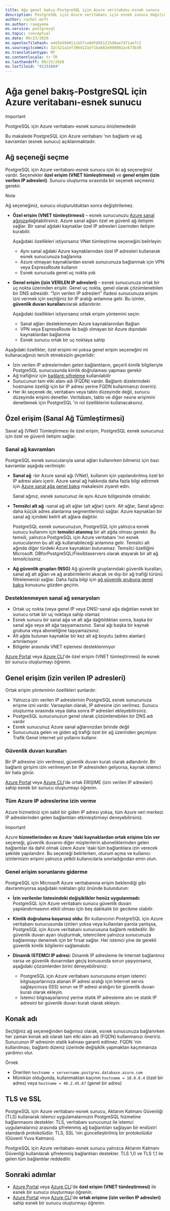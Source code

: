 ```yaml
---
title: Ağa genel bakış-PostgreSQL için Azure veritabanı-esnek sunucu
description: PostgreSQL için Azure veritabanı için esnek sunucu dağıtım seçeneğinde bağlantı ve ağ seçenekleri hakkında bilgi edinin
author: rachel-msft
ms.author: raagyema
ms.service: postgresql
ms.topic: conceptual
ms.date: 09/23/2020
ms.openlocfilehash: e4d3a594011cb57ce6dfd951215d0ae7471ae7c2
ms.sourcegitcommit: 32c521a2ef396d121e71ba682e098092ac673b30
ms.translationtype: MT
ms.contentlocale: tr-TR
ms.lasthandoff: 09/25/2020
ms.locfileid: "91331684"
---
```

# <a name="networking-overview---azure-database-for-postgresql---flexible-server"></a>Ağa genel bakış-PostgreSQL için Azure veritabanı-esnek sunucu

> [!IMPORTANT]
> PostgreSQL için Azure veritabanı-esnek sunucu önizlemededir

Bu makalede PostgreSQL için Azure veritabanı 'nın bağlantı ve ağ kavramları (esnek sunucu) açıklanmaktadır. 

## <a name="choosing-a-networking-option"></a>Ağ seçeneği seçme
PostgreSQL için Azure veritabanı-esnek sunucu için iki ağ seçeneğiniz vardır. Seçenekler **özel erişim (VNET tümleştirmesi)** ve **genel erişim (izin verilen IP adresleri)**. Sunucu oluşturma sırasında bir seçenek seçmeniz gerekir. 

> [!NOTE]
> Ağ seçeneğiniz, sunucu oluşturulduktan sonra değiştirilemez. 

* **Özel erişim (VNET tümleştirmesi)** – esnek sunucunuzu [Azure sanal ağınıza](../../virtual-network/virtual-networks-overview.md)dağıtabilirsiniz. Azure sanal ağları özel ve güvenli ağ iletişimi sağlar. Bir sanal ağdaki kaynaklar özel IP adresleri üzerinden iletişim kurabilir.

   Aşağıdaki özellikleri istiyorsanız VNet tümleştirme seçeneğini belirleyin:
   * Aynı sanal ağdaki Azure kaynaklarından özel IP adresleri kullanarak esnek sunucunuza bağlanma
   * Azure olmayan kaynaklardan esnek sunucunuza bağlanmak için VPN veya ExpressRoute kullanın
   * Esnek sunucuda genel uç nokta yok

* **Genel erişim (izin VERILEN IP adresleri)** – esnek sunucunuza ortak bir uç nokta üzerinden erişilir. Genel uç nokta, genel olarak çözümlenebilen bir DNS adresidir. "İzin verilen IP adresleri" ifadesi sunucunuza erişim izni vermek için seçtiğiniz bir IP aralığı anlamına gelir. Bu izinler, **güvenlik duvarı kuralları**olarak adlandırılır. 

   Aşağıdaki özellikleri istiyorsanız ortak erişim yöntemini seçin:
   * Sanal ağları desteklemeyen Azure kaynaklarından Bağlan
   * VPN veya ExpressRoute ile bağlı olmayan bir Azure dışındaki kaynaklardan bağlanma 
   * Esnek sunucu ortak bir uç noktaya sahip

Aşağıdaki özellikler, özel erişimi mi yoksa genel erişim seçeneğini mi kullanacağınızı tercih etmeksizin geçerlidir:
* İzin verilen IP adreslerinden gelen bağlantıların, geçerli kimlik bilgileriyle PostgreSQL sunucusunda kimlik doğrulaması yapması gerekir
* Ağ trafiğiniz için [bağlantı şifreleme](#tls-and-ssl) kullanılabilir
* Sunucunun tam etki alanı adı (FQDN) vardır. Bağlantı dizelerindeki hostname özelliği için bir IP adresi yerine FQDN kullanmanızı öneririz.
* Her iki seçenek de, veritabanı veya tablo düzeyinde değil, sunucu düzeyinde erişimi denetler. Veritabanı, tablo ve diğer nesne erişimini denetlemek için PostgreSQL 'in rol özelliklerini kullanacaksınız.


## <a name="private-access-vnet-integration"></a>Özel erişim (Sanal Ağ Tümleştirmesi)
Sanal ağ (VNet) Tümleştirmesi ile özel erişim, PostgreSQL esnek sunucunuz için özel ve güvenli iletişim sağlar.

### <a name="virtual-network-concepts"></a>Sanal ağ kavramları
PostgreSQL esnek sunucularıyla sanal ağları kullanırken bilmeniz için bazı kavramlar aşağıda verilmiştir.

* **Sanal ağ** -bir Azure sanal ağı (VNet), kullanım için yapılandırılmış özel bir IP adresi alanı içerir. Azure sanal ağ hakkında daha fazla bilgi edinmek için [Azure sanal ağa genel bakış](../../virtual-network/virtual-networks-overview.md) makalesini ziyaret edin.

    Sanal ağınız, esnek sunucunuz ile aynı Azure bölgesinde olmalıdır.


* **Temsilci alt ağ** -sanal ağ alt ağlar (alt ağlar) içerir. Alt ağlar, Sanal ağınızı daha küçük adres alanlarına segmentlerinizi sağlar. Azure kaynakları bir sanal ağ içindeki belirli alt ağlara dağıtılır. 

   PostgreSQL esnek sunucunuzun, PostgreSQL için yalnızca esnek sunucu kullanımı için **temsilci atanmış** bir alt ağda olması gerekir. Bu temsili, yalnızca PostgreSQL için Azure veritabanı 'nın esnek sunucularının bu alt ağı kullanabileceği anlamına gelir. Temsilci alt ağında diğer türdeki Azure kaynakları bulunamaz. Temsilci özelliğini Microsoft. DBforPostgreSQL/Flexibtaservers olarak atayarak bir alt ağ temsilcissiniz.

* **Ağ güvenlik grupları (NSG)** Ağ güvenlik gruplarındaki güvenlik kuralları, sanal ağ alt ağları ve ağ arabirimlerini akacak ve dışı bir ağ trafiği türünü filtrelemenizi sağlar. Daha fazla bilgi için [ağ güvenlik grubuna genel bakış](../../virtual-network/network-security-groups-overview.md) konusunu gözden geçirin.


### <a name="unsupported-virtual-network-scenarios"></a>Desteklenmeyen sanal ağ senaryoları
* Ortak uç nokta (veya genel IP veya DNS)-sanal ağa dağıtılan esnek bir sunucu ortak bir uç noktaya sahip olamaz
* Esnek sunucu bir sanal ağa ve alt ağa dağıtıldıktan sonra, başka bir sanal ağa veya alt ağa taşıyamazsınız. Sanal ağı başka bir kaynak grubuna veya aboneliğine taşıyamazsınız.
* Alt ağda bulunan kaynaklar bir kez alt ağ boyutu (adres alanları) artırılamıyor
* Bölgeler arasında VNET eşlemesi desteklenmiyor

[Azure Portal](how-to-manage-virtual-network-portal.md) veya [Azure CLI](how-to-manage-virtual-network-cli.md)'de özel erişim (VNET tümleştirmesi) ile esnek bir sunucu oluşturmayı öğrenin.

## <a name="public-access-allowed-ip-addresses"></a>Genel erişim (izin verilen IP adresleri)
Ortak erişim yönteminin özellikleri şunlardır:
* Yalnızca izin verilen IP adreslerinin PostgreSQL esnek sunucunuza erişme izni vardır. Varsayılan olarak, IP adresine izin verilmez. Sunucu oluşturma sırasında veya daha sonra IP adresleri ekleyebilirsiniz.
* PostgreSQL sunucunuzun genel olarak çözümlenebilen bir DNS adı vardır
* Esnek sunucunuz Azure sanal ağlarınızdan birinde değil
* Sunucunuza gelen ve giden ağ trafiği özel bir ağ üzerinden geçmiyor. Trafik Genel internet yol yollarını kullanır.

### <a name="firewall-rules"></a>Güvenlik duvarı kuralları
Bir IP adresine izin verilmesi, güvenlik duvarı kuralı olarak adlandırılır. Bir bağlantı girişimi izin verilmeyen bir IP adresinden geliyorsa, kaynak istemci bir hata görür.

[Azure Portal](how-to-manage-firewall-portal.md) veya [Azure CLI](how-to-manage-firewall-cli.md)'de ortak ERIŞIME (izin verilen IP adresleri) sahip esnek bir sunucu oluşturmayı öğrenin.


### <a name="allowing-all-azure-ip-addresses"></a>Tüm Azure IP adreslerine izin verme
Azure hizmetiniz için sabit bir giden IP adresi yoksa, tüm Azure veri merkezi IP adreslerinden gelen bağlantıları etkinleştirmeyi deneyebilirsiniz.

> [!IMPORTANT]
> Azure **hizmetlerinden ve Azure 'daki kaynaklardan ortak erişime Izin ver** seçeneği, güvenlik duvarını diğer müşterilerin aboneliklerinden gelen bağlantılar da dahil olmak üzere Azure 'daki tüm bağlantılara izin verecek şekilde yapılandırır. Bu seçeneği belirlerken, oturum açma ve kullanıcı izinlerinizin erişimi yalnızca yetkili kullanıcılarla sınırladığından emin olun.

### <a name="troubleshooting-public-access-issues"></a>Genel erişim sorunlarını giderme
PostgreSQL için Microsoft Azure veritabanına erişim beklendiği gibi davranmıyorsa aşağıdaki noktaları göz önünde bulundurun:

* **İzin verilenler listesindeki değişiklikler henüz uygulanmadı:** PostgreSQL için Azure veritabanı sunucu güvenlik duvarı yapılandırmasının etkili olması için beş dakikalık bir gecikme olabilir.

* **Kimlik doğrulama başarısız oldu:** Bir kullanıcının PostgreSQL için Azure veritabanı sunucusunda izinleri yoksa veya kullanılan parola yanlışsa, PostgreSQL için Azure veritabanı sunucusuna bağlantı reddedilir. Bir güvenlik duvarı ayarı oluşturmak, istemcilere yalnızca sunucunuza bağlanmayı denemek için bir fırsat sağlar. Her istemci yine de gerekli güvenlik kimlik bilgilerini sağlamalıdır.

* **Dinamik ISTEMCI IP adresi:** Dinamik IP adresleme ile Internet bağlantınız varsa ve güvenlik duvarından geçiş konusunda sorun yaşıyorsanız, aşağıdaki çözümlerden birini deneyebilirsiniz:

   * PostgreSQL için Azure veritabanı sunucusuna erişen istemci bilgisayarlarınıza atanan IP adresi aralığı için Internet servis sağlayıcınıza (ISS) sorun ve IP adresi aralığını bir güvenlik duvarı kuralı olarak ekleyin.
   * İstemci bilgisayarlarınız yerine statik IP adresleme alın ve statik IP adresini bir güvenlik duvarı kuralı olarak ekleyin.


## <a name="hostname"></a>Konak adı
Seçtiğiniz ağ seçeneğinden bağımsız olarak, esnek sunucunuza bağlanırken her zaman konak adı olarak tam etki alanı adı (FQDN) kullanmanızı öneririz. Sunucunun IP adresinin statik kalması garanti edilmez. FQDN 'nin kullanılması, bağlantı dizeniz üzerinde değişiklik yapmaktan kaçınmanıza yardımcı olur. 

Örnek
* Önerilen `hostname = servername.postgres.database.azure.com`
* Mümkün olduğunda, kullanmaktan kaçının `hostname = 10.0.0.4` (özel bir adres) veya `hostname = 40.2.45.67` (genel bir adres)


## <a name="tls-and-ssl"></a>TLS ve SSL
PostgreSQL için Azure veritabanı-esnek sunucu, Aktarım Katmanı Güvenliği (TLS) kullanarak istemci uygulamalarınızın PostgreSQL hizmetine bağlanmasını destekler. TLS, veritabanı sunucunuz ile istemci uygulamalarınız arasında şifrelenmiş ağ bağlantıları sağlayan bir endüstri standardı protokolüdür. TLS, SSL 'nin güncelleştirilmiş bir protokolüdür (Güvenli Yuva Katmanı).

PostgreSQL için Azure veritabanı-esnek sunucu yalnızca Aktarım Katmanı Güvenliği kullanılarak şifrelenmiş bağlantıları destekler. TLS 1,0 ve TLS 1,1 ile gelen tüm bağlantılar reddedilir. 

## <a name="next-steps"></a>Sonraki adımlar
* [Azure Portal](how-to-manage-virtual-network-portal.md) veya [Azure CLI](how-to-manage-virtual-network-cli.md)'de **özel erişim (VNET tümleştirmesi)** ile esnek bir sunucu oluşturmayı öğrenin.
* [Azure Portal](how-to-manage-firewall-portal.md) veya [Azure CLI](how-to-manage-firewall-cli.md)'de **ortak erişime (izin verilen IP adresleri)** sahip esnek bir sunucu oluşturmayı öğrenin.
